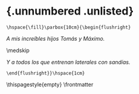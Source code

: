 # {.unnumbered  .unlisted}

```{=latex}
\hspace{\fill}\parbox{10cm}{\begin{flushright}
```

_A mis increíbles hijos Tomás y Máximo._

\medskip

_Y a todos los que entrenan laterales con sandías._


```{=latex}
\end{flushright}}\hspace{1cm}
```


\thispagestyle{empty}
\frontmatter

